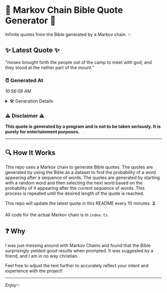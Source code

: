 # 📖 Markov Chain Bible Quote Generator 📖

Infinite quotes from the Bible generated by a Markov chain. ✨

## ✨ Latest Quote ✨
"moses brought forth the people out of the camp to meet with god; and they stood at the nether part of the mount."

### ⏰ Generated At
*10:56:08 AM*

<details>
    <summary>🛠️ Generation Details</summary>
    <p>
        <strong>🌱 Seed:</strong> moses<br>
        <strong>🔄 Iterations:</strong> 22<br>
        <strong>📜 Context History:</strong><br>[ moses ]: brought<br>[ moses, brought ]: forth<br>[ moses, brought, forth ]: the<br>[ moses, brought, forth, the ]: people<br>[ moses, brought, forth, the, people ]: out<br>[ moses, brought, forth, the, people, out ]: of<br>[ brought, forth, the, people, out, of ]: the<br>[ forth, the, people, out, of, the ]: camp<br>[ the, people, out, of, the, camp ]: to<br>[ people, out, of, the, camp, to ]: meet<br>[ out, of, the, camp, to, meet ]: with<br>[ of, the, camp, to, meet, with ]: god;<br>[ the, camp, to, meet, with, god; ]: and<br>[ camp, to, meet, with, god;, and ]: they<br>[ to, meet, with, god;, and, they ]: stood<br>[ meet, with, god;, and, they, stood ]: at<br>[ with, god;, and, they, stood, at ]: the<br>[ god;, and, they, stood, at, the ]: nether<br>[ and, they, stood, at, the, nether ]: part<br>[ they, stood, at, the, nether, part ]: of<br>[ stood, at, the, nether, part, of ]: the<br>[ at, the, nether, part, of, the ]: mount.<br>
    </p>
</details>

### ⚠️ Disclaimer ⚠️
**This quote is generated by a program and is not to be taken seriously. It is purely for entertainment purposes.**

---

## 🔍 How It Works

This repo uses a Markov chain to generate Bible quotes. The quotes are generated by using the Bible as a dataset to find the probability of a word appearing after a sequence of words. The quotes are generated by starting with a random word and then selecting the next word based on the probability of it appearing after the current sequence of words. This process is repeated until the desired length of the quote is reached.

This repo will update the latest quote in this README every 10 minutes. ⏳

All code for the actual Markov chain is in `index.ts`.

## ❓ Why

I was just messing around with Markov Chains and found that the Bible surprisingly yielded good results when prompted. 
It was suggested by a friend, and I am in no way christian.

Feel free to adjust the text further to accurately reflect your intent and experience with the project!

---

*Enjoy*✨
